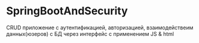 # SpringBootAndSecurity
CRUD приложение с аутентификацией, авторизацией, взаимодействеим данных(юзеров) с БД через интерфейс с применением JS & html
